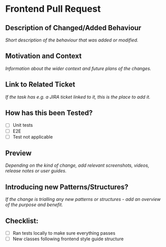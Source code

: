 # Frontend Pull Request

Description of Changed/Added Behaviour
---

_Short description of the behaviour that was added or modified._

Motivation and Context
---
_Information about the wider context and future plans of the changes._

Link to Related Ticket
---
_If the task has e.g. a JIRA ticket linked to it, this is the place to add it._

How has this been Tested?
---
- [ ] Unit tests
- [ ] E2E
- [ ] Test not applicable

Preview
---
_Depending on the kind of change, add relevant screenshots, videos, release notes or user guides._

Introducing new Patterns/Structures?
---
_If the change is trialling any new patterns or structures - add an overview of the purpose and benefit._

Checklist:
---
- [ ] Ran tests locally to make sure everything passes
- [ ] New classes following frontend style guide structure
